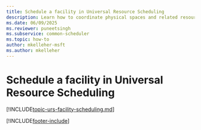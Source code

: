 ```yaml
---
title: Schedule a facility in Universal Resource Scheduling
description: Learn how to coordinate physical spaces and related resources.
ms.date: 06/09/2025
ms.reviewer: puneetsingh
ms.subservice: common-scheduler
ms.topic: how-to
author: mkelleher-msft
ms.author: mkelleher
---
```


# Schedule a facility in Universal Resource Scheduling

[!INCLUDE[topic-urs-facility-scheduling.md](../shared/urs/facility-scheduling.md)]


[!INCLUDE[footer-include](../includes/footer-banner.md)]
